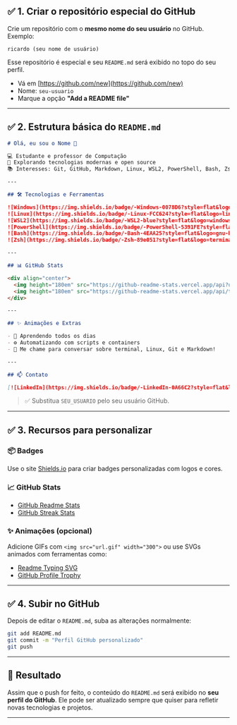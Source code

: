 ## ✅ 1. Criar o repositório especial do GitHub

Crie um repositório com o **mesmo nome do seu usuário** no GitHub. Exemplo:

```
ricardo (seu nome de usuário)
```

Esse repositório é especial e seu `README.md` será exibido no topo do seu perfil.

* Vá em [https://github.com/new](https://github.com/new)
* Nome: `seu-usuario`
* Marque a opção **"Add a README file"**

---

## ✅ 2. Estrutura básica do `README.md`

```markdown
# Olá, eu sou o Nome 👋

💻 Estudante e professor de Computação  
🚀 Explorando tecnologias modernas e open source  
📚 Interesses: Git, GitHub, Markdown, Linux, WSL2, PowerShell, Bash, Zsh

---

## 🛠️ Tecnologias e Ferramentas

![Windows](https://img.shields.io/badge/-Windows-0078D6?style=flat&logo=windows)
![Linux](https://img.shields.io/badge/-Linux-FCC624?style=flat&logo=linux)
![WSL2](https://img.shields.io/badge/-WSL2-blue?style=flat&logo=windows)
![PowerShell](https://img.shields.io/badge/-PowerShell-5391FE?style=flat&logo=powershell)
![Bash](https://img.shields.io/badge/-Bash-4EAA25?style=flat&logo=gnu-bash)
![Zsh](https://img.shields.io/badge/-Zsh-89e051?style=flat&logo=terminal)

---

## 📊 GitHub Stats

<div align="center">
  <img height="180em" src="https://github-readme-stats.vercel.app/api?username=SEU_USUARIO&show_icons=true&theme=github_dark&count_private=true" />
  <img height="180em" src="https://github-readme-stats.vercel.app/api/top-langs/?username=SEU_USUARIO&layout=compact&theme=github_dark" />
</div>

---

## ✨ Animações e Extras

- 🧠 Aprendendo todos os dias
- ⚙️ Automatizando com scripts e containers
- 💬 Me chame para conversar sobre terminal, Linux, Git e Markdown!

---

## 📫 Contato

[![LinkedIn](https://img.shields.io/badge/-LinkedIn-0A66C2?style=flat&logo=linkedin&logoColor=white)](https://linkedin.com/in/seu-usuario)
```

> ✅ Substitua `SEU_USUARIO` pelo seu usuário GitHub.

---

## ✅ 3. Recursos para personalizar

### 📦 Badges

Use o site [Shields.io](https://shields.io) para criar badges personalizadas com logos e cores.

### 📈 GitHub Stats

* [GitHub Readme Stats](https://github.com/anuraghazra/github-readme-stats)
* [GitHub Streak Stats](https://github.com/DenverCoder1/github-readme-streak-stats)

### ✨ Animações (opcional)

Adicione GIFs com `<img src="url.gif" width="300">` ou use SVGs animados com ferramentas como:

* [Readme Typing SVG](https://github.com/DenverCoder1/readme-typing-svg)
* [GitHub Profile Trophy](https://github.com/ryo-ma/github-profile-trophy)

---

## ✅ 4. Subir no GitHub

Depois de editar o `README.md`, suba as alterações normalmente:

```bash
git add README.md
git commit -m "Perfil GitHub personalizado"
git push
```

---

## 🚀 Resultado

Assim que o push for feito, o conteúdo do `README.md` será exibido no **seu perfil do GitHub**. Ele pode ser atualizado sempre que quiser para refletir novas tecnologias e projetos.

---

